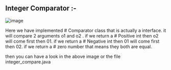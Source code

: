 ## Integer Comparator :- 
![image](https://github.com/user-attachments/assets/1931d825-f5a2-479a-bb72-fb83369178c2)

Here we have implemented # Comparator class that is actually a interface. 
it will compare 2 arguments o1 and o2 .
if we return a # Positive int then   o2 will come first then 01.
if we return a # Negative int then 01 will come first then 02.
if we return a # zero number that means they both are equal.


then you can have a look in the above image or the file integer_compare.java

